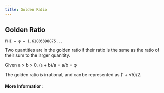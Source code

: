 ```yaml
---
title: Golden Ratio
---
```

## Golden Ratio

`PHI = φ = 1.61803398875...`

Two quantities are in the golden ratio if their ratio is the same as the ratio of their sum to the larger quanitity.

Given a > b > 0,
(a + b)/a = a/b = φ

The golden ratio is irrational, and can be represented as (1 + √5)/2.

#### More Information:
<!-- Please add any articles you think might be helpful to read before writing the article -->


